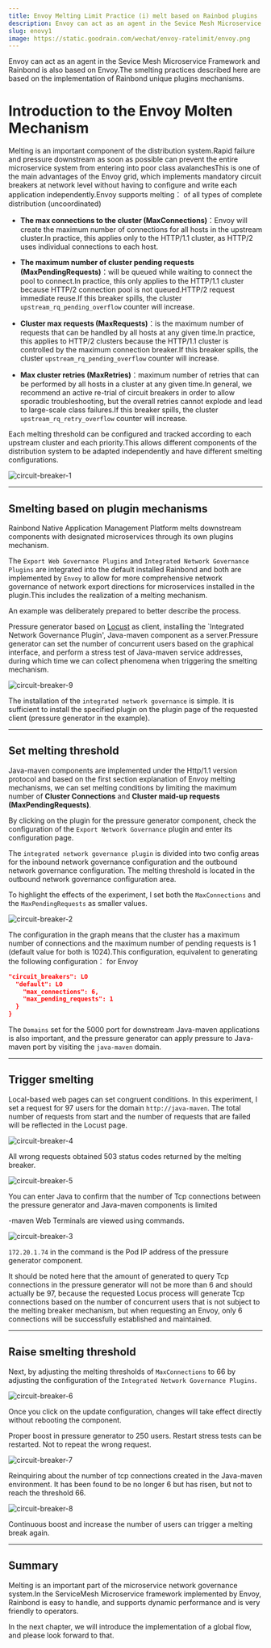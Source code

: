 ```yaml
---
title: Envoy Melting Limit Practice (i) melt based on Rainbod plugins
description: Envoy can act as an agent in the Sevice Mesh Microservice Framework and Rainbond is also based on Envoy.The smelting practices described here are based on the implementation of Rainbond unique plugins mechanisms
slug: enovy1
image: https://static.goodrain.com/wechat/envoy-ratelimit/envoy.png
---
```


Envoy can act as an agent in the Sevice Mesh Microservice Framework and Rainbond is also based on Envoy.The smelting practices described here are based on the implementation of Rainbond unique plugins mechanisms.

# Introduction to the Envoy Molten Mechanism

Melting is an important component of the distribution system.Rapid failure and pressure downstream as soon as possible can prevent the entire microservice system from entering into poor class avalanchesThis is one of the main advantages of the Envoy grid, which implements mandatory circuit breakers at network level without having to configure and write each application independently.Envoy supports melting： of all types of complete distribution (uncoordinated)

- **The max connections to the cluster (MaxConnections)**：Envoy will create the maximum number of connections for all hosts in the upstream cluster.In practice, this applies only to the HTTP/1.1 cluster, as HTTP/2 uses individual connections to each host.

- **The maximum number of cluster pending requests (MaxPendingRequests)**：will be queued while waiting to connect the pool to connect.In practice, this only applies to the HTTP/1.1 cluster because HTTP/2 connection pool is not queued.HTTP/2 request immediate reuse.If this breaker spills, the cluster `upstream_rq_pending_overflow` counter will increase.

- **Cluster max requests (MaxRequests)**：is the maximum number of requests that can be handled by all hosts at any given time.In practice, this applies to HTTP/2 clusters because the HTTP/1.1 cluster is controlled by the maximum connection breaker.If this breaker spills, the cluster `upstream_rq_pending_overflow` counter will increase.

- **Max cluster retries (MaxRetries)**：maximum number of retries that can be performed by all hosts in a cluster at any given time.In general, we recommend an active re-trial of circuit breakers in order to allow sporadic troubleshooting, but the overall retries cannot explode and lead to large-scale class failures.If this breaker spills, the cluster `upstream_rq_retry_overflow` counter will increase.

Each melting threshold can be configured and tracked according to each upstream cluster and each priority.This allows different components of the distribution system to be adapted independently and have different smelting configurations.

![circuit-breaker-1](https://static.goodrain.com/wechat/envoy-circuitbreak/circuit-breaker-1.png)

---

## Smelting based on plugin mechanisms

Rainbond Native Application Management Platform melts downstream components with designated microservices through its own plugins mechanism.

The `Export Web Governance Plugins` and `Integrated Network Governance Plugins` are integrated into the default installed Rainbond and both are implemented by `Envoy` to allow for more comprehensive network governance of network export directions for microservices installed in the plugin.This includes the realization of a melting mechanism.

An example was deliberately prepared to better describe the process.

Pressure generator based on [Locust](https://locust.io) as client, installing the \`Integrated Network Governance Plugin', Java-maven component as a server.Pressure generator can set the number of concurrent users based on the graphical interface, and perform a stress test of Java-maven service addresses, during which time we can collect phenomena when triggering the smelting mechanism.

![circuit-breaker-9](https://static.goodrain.com/wechat/envoy-circuitbreak/circuit-breaker-9.png)

The installation of the `integrated network governance` is simple. It is sufficient to install the specified plugin on the plugin page of the requested client (pressure generator in the example).

---

## Set melting threshold

Java-maven components are implemented under the Http/1.1 version protocol and based on the first section explanation of Envoy melting mechanisms, we can set melting conditions by limiting the maximum number of **Cluster Connections** and **Cluster maid-up requests (MaxPendingRequests)**.

By clicking on the plugin for the pressure generator component, check the configuration of the `Export Network Governance` plugin and enter its configuration page.

The `integrated network governance plugin` is divided into two config areas for the inbound network governance configuration and the outbound network governance configuration. The melting threshold is located in the outbound network governance configuration area.

To highlight the effects of the experiment, I set both the `MaxConnections` and the `MaxPendingRequests` as smaller values.

![circuit-breaker-2](https://static.goodrain.com/wechat/envoy-circuitbreak/circuit-breaker-2.png)

The configuration in the graph means that the cluster has a maximum number of connections and the maximum number of pending requests is 1 (default value for both is 1024).This configuration, equivalent to generating the following configuration： for Envoy

```json
"circuit_breakers": LO
  "default": LO
    "max_connections": 6,
    "max_pending_requests": 1
  }
}
```

The `Domains` set for the 5000 port for downstream Java-maven applications is also important, and the pressure generator can apply pressure to Java-maven port by visiting the `java-maven` domain.

---

## Trigger smelting

Local-based web pages can set congruent conditions. In this experiment, I set a request for 97 users for the domain `http://java-maven`. The total number of requests from start and the number of requests that are failed will be reflected in the Locust page.

![circuit-breaker-4](https://static.goodrain.com/wechat/envoy-circuitbreak/circuit-breaker-4.png)

All wrong requests obtained 503 status codes returned by the melting breaker.

![circuit-breaker-5](https://static.goodrain.com/wechat/envoy-circuitbreak/circuit-breaker-5.png)

You can enter Java to confirm that the number of Tcp connections between the pressure generator and Java-maven components is limited

-maven Web Terminals are viewed using commands.

![circuit-breaker-3](https://static.goodrain.com/wechat/envoy-circuitbreak/circuit-breaker-3.png)

`172.20.1.74` in the command is the Pod IP address of the pressure generator component.

It should be noted here that the amount of generated to query Tcp connections in the pressure generator will not be more than 6 and should actually be 97, because the requested Locus process will generate Tcp connections based on the number of concurrent users that is not subject to the melting breaker mechanism, but when requesting an Envoy, only 6 connections will be successfully established and maintained.

---

## Raise smelting threshold

Next, by adjusting the melting thresholds of `MaxConnections` to 66 by adjusting the configuration of the `Integrated Network Governance Plugins`.

![circuit-breaker-6](https://static.goodrain.com/wechat/envoy-circuitbreak/circuit-breaker-6.png)

Once you click on the update configuration, changes will take effect directly without rebooting the component.

Proper boost in pressure generator to 250 users. Restart stress tests can be restarted. Not to repeat the wrong request.

![circuit-breaker-7](https://static.goodrain.com/wechat/envoy-circuitbreak/circuit-breaker-7.png)

Reinquiring about the number of tcp connections created in the Java-maven environment. It has been found to be no longer 6 but has risen, but not to reach the threshold 66.

![circuit-breaker-8](https://static.goodrain.com/wechat/envoy-circuitbreak/circuit-breaker-8.png)

Continuous boost and increase the number of users can trigger a melting break again.

---

## Summary

Melting is an important part of the microservice network governance system.In the ServiceMesh Microservice framework implemented by Envoy, Rainbond is easy to handle, and supports dynamic performance and is very friendly to operators.

In the next chapter, we will introduce the implementation of a global flow, and please look forward to that.
